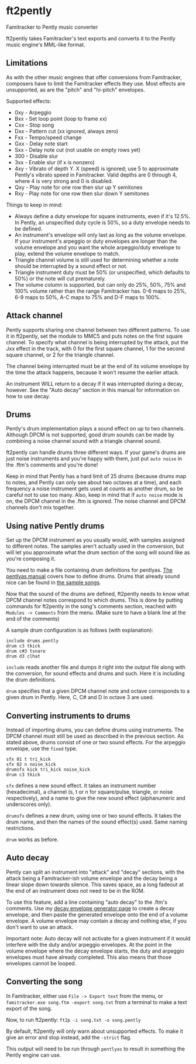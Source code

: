 ft2pently
=========
Famitracker to Pently music converter

ft2pently takes Famitracker's text exports and converts it to the Pently music engine's MML-like format.

Limitations
-----------------------
As with the other music engines that offer conversions from Famitracker, composers have to limit the Famitracker effects they use.
Most effects are unsupported, as are the "pitch" and "hi-pitch" envelopes.

Supported effects:
* 0xy - Arpeggio
* Bxx - Set loop point (loop to frame xx)
* Cxx - Stop song
* Dxx - Pattern cut (xx ignored, always zero)
* Fxx - Tempo/speed change
* Gxx - Delay note start
* Sxx - Delay note cut (not usable on empty rows yet)
* 300 - Disable slur
* 3xx - Enable slur (if x is nonzero)
* 4xy - Vibrato of depth Y. X (speed) is ignored; use 5 to approximate Pently's vibrato speed in Famitracker. Valid depths are 0 through 4, where 4 is very strong and 0 is disabled.
* Qxy - Play note for one row then slur up Y semitones
* Rxy - Play note for one row then slur down Y semitones

Things to keep in mind:
* Always define a duty envelope for square instruments, even if it's 12.5%. In Pently, an unspecified duty cycle is 50%, so a duty envelope needs to be defined.
* An instrument's envelope will only last as long as the volume envelope. If your instrument's arpeggio or duty envelopes are longer than the volume envelope and you want the whole arpeggio/duty envelope to play, extend the volume envelope to match.
* Triangle channel volume is still used for determining whether a note should be interrupted by a sound effect or not.
* Triangle instrument duty must be 50% (or unspecified, which defaults to 50%) or the note will cut prematurely.
* The volume column is supported, but can only do 25%, 50%, 75% and 100% volume rather than the range Famitracker has. 0-6 maps to 25%, 6-9 maps to 50%, A-C maps to 75% and D-F maps to 100%.

Attack channel
--------------

Pently supports sharing one channel between two different patterns. To use it in ft2pently, set the module to MMC5 and puts notes on the first square channel. To specify what channel is being interrupted by the attack, put the Jxx effect in the track, with 0 for the first square channel, 1 for the second square channel, or 2 for the triangle channel.

The channel being interrupted must be at the end of its volume envelope by the time the attack happens, because it won't resume the earlier attack.

An instrument WILL return to a decay if it was interrupted during a decay, however. See the "Auto decay" section in this manual for information on how to use decay.

Drums
-----

Pently's drum implementation plays a sound effect on up to two channels. Although DPCM is not supported, good drum sounds can be made by combining a noise channel sound with a triangle channel sound.

ft2pently can handle drums three different ways. If your game's drums are just noise instruments and you're happy with them, just put `auto noise` in the .ftm's comments and you're done!

Keep in mind that Pently has a hard limit of 25 drums (because drums map to notes, and Pently can only see about two octaves at a time), and each frequency a noise instrument gets used at counts as another drum, so be careful not to use too many. Also, keep in mind that if `auto noise` mode is on, the DPCM channel in the .ftm is ignored. The noise channel and DPCM channels don't mix together.

Using native Pently drums
-------------------------

Set up the DPCM instrument as you usually would, with samples assigned to different notes. The samples aren't actually used in the conversion, but will let you approximate what the drum section of the song will sound like as you're composing it.

You need to make a file containing drum definitions for pentlyas. [The pentlyas manual](https://github.com/Qix-/pently/blob/master/docs/pentlyas.md) covers how to define drums. Drums that already sound nice can be found in [the sample songs](https://github.com/Qix-/pently/blob/master/src/musicseq.pently).

Now that the sound of the drums are defined, ft2pently needs to know what DPCM channel notes correspond to which drums. This is done by putting commands for ft2pently in the song's comments section, reached with `Modules -> Comments` from the menu. (Make sure to have a blank line at the end of the comments)

A sample drum configuration is as follows (with explanation):

```
include drums.pently
drum c3 tkick
drum c#3 tsnare
drum d3 clhat
```

`include` reads another file and dumps it right into the output file along with the conversion, for sound effects and drums and such. Here it is including the drum definitions.

`drum` specifies that a given DPCM channel note and octave corresponds to a given drum in Pently. Here, C, C# and D in octave 3 are used.

Converting instruments to drums
-------------------------------

Instead of importing drums, you can define drums using instruments. The DPCM channel must still be used as described in the previous section. As stated above, drums consist of one or two sound effects. For the arpeggio envelope, use the `fixed` type.

```
sfx 01 t tri_kick
sfx 02 n noise_kick
drumsfx kick tri_kick noise_kick
drum c3 tkick
```

`sfx` defines a new sound effect. It takes an instrument number (hexadecimal), a channel (s, t or n for square/pulse, triangle, or noise respectively), and a name to give the new sound effect (alphanumeric and underscores only).

`drumsfx` defines a new drum, using one or two sound effects. It takes the drum name, and then the names of the sound effect(s) used. Same naming restrictions.

`drum` works as before.

Auto decay
----------
Pently can split an instrument into "attack" and "decay" sections, with the attack being a Famitracker-ish volume envelope and the decay being a linear slope down towards silence. This saves space, as a long fadeout at the end of an instrument does not need to be in the ROM.

To use this feature, add a line containing "auto decay" to the .ftm's comments.
Use my [decay envelope generator page](http://t.novasquirrel.com/test/decay.html) to create a decay envelope, and then paste the generated envelope onto the end of a volume envelope.
A volume envelope may contain a decay and nothing else, if you don't want to use an attack.

Important note: Auto decay will not activate for a given instrument if it would interfere with the duty and/or arpeggio envelopes. At the point in the volume envelope where the decay envelope starts, the duty and arpeggio envelopes must have already completed. This also means that those envelopes cannot be looped.

Converting the song
-------------------
In Famitracker, either use `File -> Export text` from the menu, or `famitracker.exe song.ftm -export song.txt` from a terminal to make a text export of the song.

Now, to run ft2pently: `ft2p -i song.txt -o song.pently`

By default, ft2pently will only warn about unsupported effects. To make it give an error and stop instead, add the `-strict` flag.

This output will need to be run through `pentlyas` to result in something the Pently engine can use.
